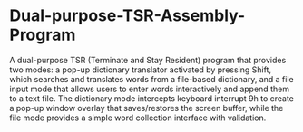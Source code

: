 # Dual-purpose-TSR-Assembly-Program
A dual-purpose TSR (Terminate and Stay Resident) program that provides two modes: a pop-up dictionary translator activated by pressing Shift, which searches and translates words from a file-based dictionary, and a file input mode that allows users to enter words interactively and append them to a text file. The dictionary mode intercepts keyboard interrupt 9h to create a pop-up window overlay that saves/restores the screen buffer, while the file mode provides a simple word collection interface with validation.

